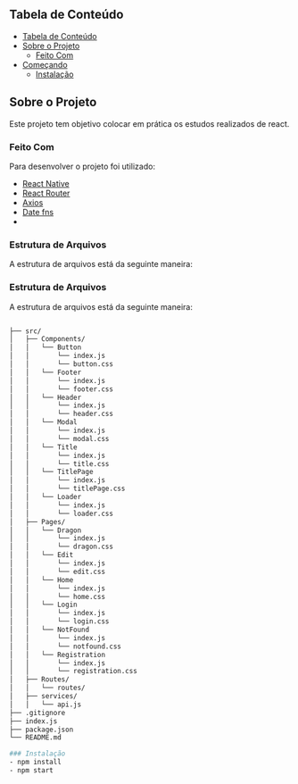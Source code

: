 ## Tabela de Conteúdo

- [Tabela de Conteúdo](#tabela-de-conte%C3%BAdo)
- [Sobre o Projeto](#sobre-o-projeto)
  - [Feito Com](#feito-com)
- [Começando](#come%C3%A7ando)
  - [Instalação](#instala%C3%A7%C3%A3o)

## Sobre o Projeto

Este projeto tem objetivo colocar em prática os estudos realizados de react.

### Feito Com

Para desenvolver o projeto foi utilizado: 

- [React Native](https://pt-br.reactjs.org/) 
- [React Router](https://reactrouter.com/) 
- [Axios](https://github.com/axios/axios) 
- [Date fns](https://date-fns.org/)
- 
### Estrutura de Arquivos

A estrutura de arquivos está da seguinte maneira:

### Estrutura de Arquivos

A estrutura de arquivos está da seguinte maneira:

```bash

├── src/
│   ├── Components/
│   │   └── Button
│   │       └── index.js
│   │       └── button.css
│   │   └── Footer
│   │       └── index.js
│   │       └── footer.css
│   │   └── Header
│   │       └── index.js
│   │       └── header.css
│   │   └── Modal
│   │       └── index.js
│   │       └── modal.css
│   │   └── Title
│   │       └── index.js
│   │       └── title.css
│   │   └── TitlePage
│   │       └── index.js
│   │       └── titlePage.css
│   │   └── Loader
│   │       └── index.js
│   │       └── loader.css
│   ├── Pages/
│   │   └── Dragon
│   │       └── index.js
│   │       └── dragon.css
│   │   └── Edit
│   │       └── index.js
│   │       └── edit.css
│   │   └── Home
│   │       └── index.js
│   │       └── home.css
│   │   └── Login
│   │       └── index.js
│   │       └── login.css
│   │   └── NotFound
│   │       └── index.js
│   │       └── notfound.css
│   │   └── Registration
│   │       └── index.js
│   │       └── registration.css
│   ├── Routes/
│   │   └── routes/
│   ├── services/
│   │   └── api.js
├── .gitignore
├── index.js
├── package.json
└── README.md

### Instalação
- npm install
- npm start

